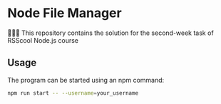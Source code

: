 # Node File Manager

👩🏻‍🎓 This repository contains the solution for the second-week task of RSScool Node.js course

## Usage

The program can be started using an npm command:

```bash
npm run start -- --username=your_username
```
